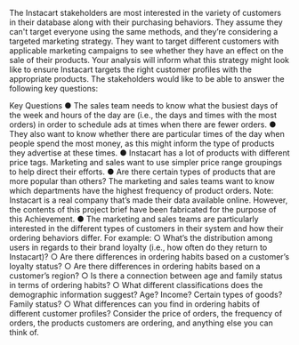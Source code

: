 
The Instacart stakeholders are most interested in the variety of customers in their database
along with their purchasing behaviors. They assume they can't target everyone using the
same methods, and they’re considering a targeted marketing strategy. They want to target
different customers with applicable marketing campaigns to see whether they have an effect
on the sale of their products. Your analysis will inform what this strategy might look like to
ensure Instacart targets the right customer profiles with the appropriate products. The
stakeholders would like to be able to answer the following key questions:

Key Questions
    ● The sales team needs to know what the busiest days of the week and hours of the
    day are (i.e., the days and times with the most orders) in order to schedule ads at
    times when there are fewer orders.
   ● They also want to know whether there are particular times of the day when people
    spend the most money, as this might inform the type of products they advertise at
    these times.
    ● Instacart has a lot of products with different price tags. Marketing and sales want to
    use simpler price range groupings to help direct their efforts.
  ● Are there certain types of products that are more popular than others? The marketing
  and sales teams want to know which departments have the highest frequency of
  product orders.
  Note: Instacart is a real company that’s made their data available online. However, the contents of this project brief
  have been fabricated for the purpose of this Achievement.
  ● The marketing and sales teams are particularly interested in the different types of
  customers in their system and how their ordering behaviors differ. For example:
    ○ What’s the distribution among users in regards to their brand loyalty (i.e., how
    often do they return to Instacart)?
    ○ Are there differences in ordering habits based on a customer’s loyalty status?
    ○ Are there differences in ordering habits based on a customer’s region?
    ○ Is there a connection between age and family status in terms of ordering
    habits?
    ○ What different classifications does the demographic information suggest?
    Age? Income? Certain types of goods? Family status?
    ○ What differences can you find in ordering habits of different customer
    profiles? Consider the price of orders, the frequency of orders, the products
    customers are ordering, and anything else you can think of.

